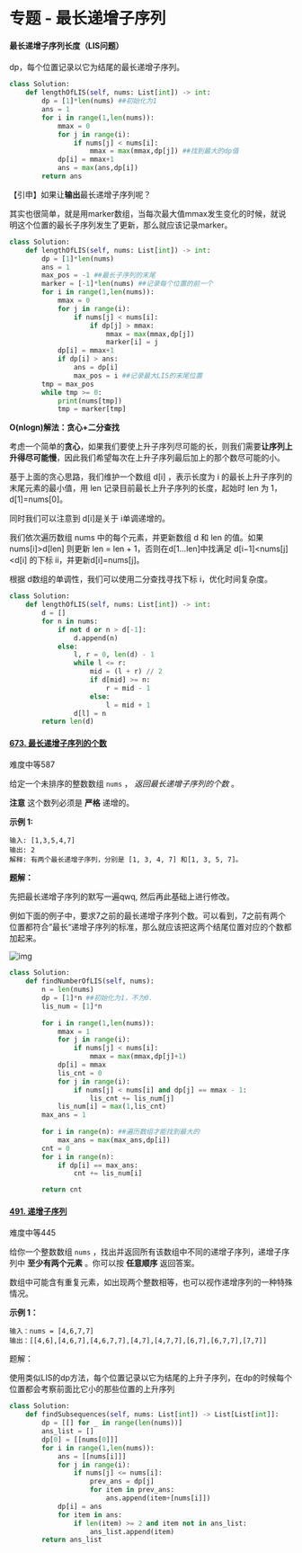 # 专题 - 最长递增子序列

#### 最长递增子序列长度（LIS问题）

dp，每个位置记录以它为结尾的最长递增子序列。

```python
class Solution:
    def lengthOfLIS(self, nums: List[int]) -> int:
        dp = [1]*len(nums) ##初始化为1
        ans = 1
        for i in range(1,len(nums)):
            mmax = 0
            for j in range(i):
                if nums[j] < nums[i]:
                    mmax = max(mmax,dp[j]) ##找到最大的dp值
            dp[i] = mmax+1
            ans = max(ans,dp[i])
        return ans
```

【引申】如果让**输出**最长递增子序列呢？

其实也很简单，就是用marker数组，当每次最大值mmax发生变化的时候，就说明这个位置的最长子序列发生了更新，那么就应该记录marker。

```python
class Solution:
    def lengthOfLIS(self, nums: List[int]) -> int:
        dp = [1]*len(nums)
        ans = 1
        max_pos = -1 ##最长子序列的末尾
        marker = [-1]*len(nums) ##记录每个位置的前一个
        for i in range(1,len(nums)):
            mmax = 0
            for j in range(i):
                if nums[j] < nums[i]:
                    if dp[j] > mmax:
                        mmax = max(mmax,dp[j])
                        marker[i] = j
            dp[i] = mmax+1
            if dp[i] > ans: 
                ans = dp[i]
                max_pos = i ##记录最大LIS的末尾位置
        tmp = max_pos
        while tmp >= 0:
            print(nums[tmp])
            tmp = marker[tmp]
```

**O(nlogn)解法：贪心+二分查找**

考虑一个简单的**贪心**，如果我们要使上升子序列尽可能的长，则我们需要**让序列上升得尽可能慢**，因此我们希望每次在上升子序列最后加上的那个数尽可能的小。

基于上面的贪心思路，我们维护一个数组 d[i] ，表示长度为 i 的最长上升子序列的末尾元素的最小值，用 len 记录目前最长上升子序列的长度，起始时 len 为 1，d[1]=nums[0]。

同时我们可以注意到 d[i]是关于 i单调递增的。

我们依次遍历数组 nums 中的每个元素，并更新数组 d 和 len 的值。如果 nums[i]>d[len] 则更新 len = len + 1，否则在d[1…len]中找满足 d[i−1]<nums[j]<d[i] 的下标 ii，并更新d[i]=nums[j]。

根据 d数组的单调性，我们可以使用二分查找寻找下标 i，优化时间复杂度。

```python
class Solution:
    def lengthOfLIS(self, nums: List[int]) -> int:
        d = []
        for n in nums:
            if not d or n > d[-1]:
                d.append(n)
            else:
                l, r = 0, len(d) - 1
                while l <= r:
                    mid = (l + r) // 2
                    if d[mid] >= n:
                        r = mid - 1
                    else:
                        l = mid + 1
                d[l] = n
        return len(d)
```



#### [673. 最长递增子序列的个数](https://leetcode-cn.com/problems/number-of-longest-increasing-subsequence/)

难度中等587

给定一个未排序的整数数组 `nums` ， *返回最长递增子序列的个数* 。

**注意** 这个数列必须是 **严格** 递增的。

**示例 1:**

```
输入: [1,3,5,4,7]
输出: 2
解释: 有两个最长递增子序列，分别是 [1, 3, 4, 7] 和[1, 3, 5, 7]。
```

**题解：**

先把最长递增子序列的默写一遍qwq, 然后再此基础上进行修改。

例如下面的例子中，要求7之前的最长递增子序列个数。可以看到，7之前有两个位置都符合”最长“递增子序列的标准，那么就应该把这两个结尾位置对应的个数都加起来。

![img](https://pica.zhimg.com/80/v2-16006a3e4d2d695c5c00f58963ce5e43_1440w.png)

```python
class Solution:
    def findNumberOfLIS(self, nums):
        n = len(nums)
        dp = [1]*n ##初始化为1，不为0.
        lis_num = [1]*n
        
        for i in range(1,len(nums)):
            mmax = 1
            for j in range(i):
                if nums[j] < nums[i]:
                    mmax = max(mmax,dp[j]+1)
            dp[i] = mmax
            lis_cnt = 0
            for j in range(i):
                if nums[j] < nums[i] and dp[j] == mmax - 1:
                    lis_cnt += lis_num[j]
            lis_num[i] = max(1,lis_cnt)
        max_ans = 1
        
        for i in range(n): ##遍历数组才能找到最大的
            max_ans = max(max_ans,dp[i])
        cnt = 0
        for i in range(n):
            if dp[i] == max_ans:
                cnt += lis_num[i]

        return cnt
```







#### [491. 递增子序列](https://leetcode.cn/problems/increasing-subsequences/)

难度中等445

给你一个整数数组 `nums` ，找出并返回所有该数组中不同的递增子序列，递增子序列中 **至少有两个元素** 。你可以按 **任意顺序** 返回答案。

数组中可能含有重复元素，如出现两个整数相等，也可以视作递增序列的一种特殊情况。

**示例 1：**

```
输入：nums = [4,6,7,7]
输出：[[4,6],[4,6,7],[4,6,7,7],[4,7],[4,7,7],[6,7],[6,7,7],[7,7]]
```

题解：

使用类似LIS的dp方法，每个位置记录以它为结尾的上升子序列，在dp的时候每个位置都会考察前面比它小的那些位置的上升序列

```python
class Solution:
    def findSubsequences(self, nums: List[int]) -> List[List[int]]:
        dp = [[] for _ in range(len(nums))]
        ans_list = []
        dp[0] = [[nums[0]]]
        for i in range(1,len(nums)):
            ans = [[nums[i]]]
            for j in range(i):
                if nums[j] <= nums[i]:
                    prev_ans = dp[j]
                    for item in prev_ans:
                        ans.append(item+[nums[i]])
            dp[i] = ans
            for item in ans:
                if len(item) >= 2 and item not in ans_list:
                    ans_list.append(item)
        return ans_list
```

